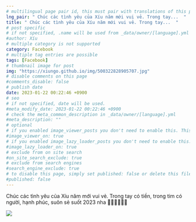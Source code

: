 ```yaml
---
# multilingual page pair id, this must pair with translations of this page. (This name must be unique)
lng_pair: " Chúc các tình yêu của Xíu năm mới vui vẻ. Trong tay...  "
title: " Chúc các tình yêu của Xíu năm mới vui vẻ. Trong tay...  "
# post specific
# if not specified, .name will be used from _data/owner/[language].yml
#author: Xíu
# multiple category is not supported
category: Facebook
# multiple tag entries are possible
tags: [Facebook]
# thumbnail image for post
img: "https://xiungo.github.io/img/500322828905707.jpg"
# disable comments on this page
#comments_disable: false
# publish date
date: 2023-01-22 00:22:46 +0900
# seo
# if not specified, date will be used.
#meta_modify_date: 2023-01-22 00:22:46 +0900
# check the meta_common_description in _data/owner/[language].yml
#meta_description: ""
# optional
# if you enabled image_viewer_posts you don't need to enable this. This is only if image_viewer_posts = false
#image_viewer_on: true
# if you enabled image_lazy_loader_posts you don't need to enable this. This is only if image_lazy_loader_posts = false
#image_lazy_loader_on: true
# exclude from on site search
#on_site_search_exclude: true
# exclude from search engines
#search_engine_exclude: true
# to disable this page, simply set published: false or delete this file
#published: false
---
```

Chúc các tình yêu của Xíu năm mới vui vẻ. Trong tay có tiền, trong tim có người, hạnh phúc, suôn sẻ suốt 2023 nha 🙆‍♀️🙆‍♀️🙆‍♀️
<!-- outline-end -->
<img src= "https://xiungo.github.io/img/500322828905707.jpg">